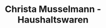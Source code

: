 ---
title: "Christa Musselmann - Haushaltswaren"
url: /hoechstaedt-a-d-donau/christa-musselmann-haushaltswaren/
shop: Haushaltsartikel
---